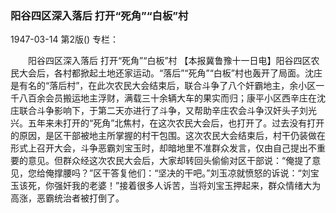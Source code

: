 ### 阳谷四区深入落后  打开“死角”“白板”村

1947-03-14
第2版()
专栏：

　　阳谷四区深入落后
    打开“死角”“白板”村
    【本报冀鲁豫十一日电】阳谷四区农民大会后，各村都掀起土地还家运动。“落后”“死角”“白板”村也轰开了局面。沈庄是有名的“落后村”，在此次农民大会结束后，联合斗争了八个奸霸地主，余小区一千八百余会员搬运地主浮财，满载三十余辆大车的果实而归；康平小区西辛庄在沈庄联合斗争影响下，于第二天亦进行了斗争，又帮助辛庄农会斗争汉奸头子刘光兴。五年来未打开的“死角”北焦村，在这次农民大会后，也打开了。过去没有打开的原因，是区干部被地主所掌握的村干包围。这次农民大会结束后，村干仍装做在形式上召开大会，斗争恶霸刘宝玉时，却暗地里不准群众发言，仅由自己提出不重要的意见。但群众经这次农民大会后，大家却转回头偷偷对区干部说：“俺提了意见，您给俺撑腰吗？”区干答复他们：“坚决的干吧。”刘玉凉就愤怒的诉说：“刘宝玉该死，你强奸我的老婆！”接着很多人诉苦，当将刘宝玉押起来，群众情绪大为高涨，恶霸统治者被打倒了。
